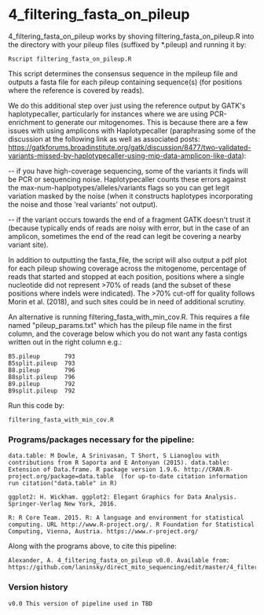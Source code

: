 # 4_filtering_fasta_on_pileup 
4_filtering_fasta_on_pileup works by shoving filtering_fasta_on_pileup.R into the directory with your pileup files (suffixed by *.pileup) and running it by:
```
Rscript filtering_fasta_on_pileup.R
```

This script determines the consensus sequence in the mpileup file and outputs a fasta file for each pileup containing sequence(s) (for positions where the reference is covered by reads).

We do this additional step over just using the reference output by GATK's haplotypecaller, particularly for instances where we are using PCR-enrichment to generate our mitogenomes. This is because there are a few issues with using amplicons with Haplotypecaller (paraphrasing some of the discussion at the following link as well as associated posts: https://gatkforums.broadinstitute.org/gatk/discussion/8477/two-validated-variants-missed-by-haplotypecaller-using-mip-data-amplicon-like-data):

-- if you have high-coverage sequencing, some of the variants it finds will be PCR or sequencing noise. Haplotypecaller counts these errors against the max-num-haplpotypes/alleles/variants flags so you can get legit variation masked by the noise (when it constructs haplotypes incorporating the noise and those 'real variants' not output).

-- if the variant occurs towards the end of a fragment GATK doesn't trust it (because typically ends of reads are noisy with error, but in the case of an amplicon, sometimes the end of the read can legit be covering a nearby variant site).

In addition to outputting the fasta_file, the script will also output a pdf plot for each pileup showing coverage across the mitogenome, percentage of reads that started and stopped at each position, positions where a single nucleotide did not represent >70% of reads (and the subset of these positions where indels were indicated). The >70% cut-off for quality follows Morin et al. (2018), and such sites could be in need of additional scrutiny.

An alternative is running filtering_fasta_with_min_cov.R. This requires a file named "pileup_params.txt" which has the pileup file name in the first column, and the coverage below which you do not want any fasta contigs written out in the right column e.g.:
```
B5.pileup       793
B5split.pileup  793
B8.pileup       796
B8split.pileup  796
B9.pileup       792
B9split.pileup  792
```
Run this code by:
```
filtering_fasta_with_min_cov.R
```
### Programs/packages necessary for the pipeline:
```
data.table: M Dowle, A Srinivasan, T Short, S Lianoglou with contributions from R Saporta and E Antonyan (2015). data.table: Extension of Data.frame. R package version 1.9.6. http://CRAN.R-project.org/package=data.table  (for up-to-date citation information run citation("data.table" in R)

ggplot2: H. Wickham. ggplot2: Elegant Graphics for Data Analysis. Springer-Verlag New York, 2016.

R: R Core Team. 2015. R: A language and environment for statistical computing. URL http://www.R-project.org/. R Foundation for Statistical Computing, Vienna, Austria. https://www.r-project.org/
```
Along with the programs above, to cite this pipeline:
```
Alexander, A. 4_filtering_fasta_on_pileup v0.0. Available from: https://github.com/laninsky/direct_mito_sequencing/edit/master/4_filtering_fasta_on_pileup/
```
### Version history
```
v0.0 This version of pipeline used in TBD
```
